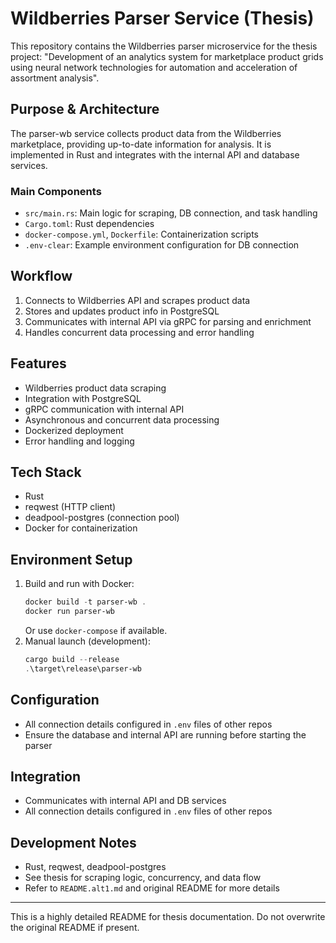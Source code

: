 # Wildberries Parser Service (Thesis)

This repository contains the Wildberries parser microservice for the thesis project: "Development of an analytics system for marketplace product grids using neural network technologies for automation and acceleration of assortment analysis".

## Purpose & Architecture

The parser-wb service collects product data from the Wildberries marketplace, providing up-to-date information for analysis. It is implemented in Rust and integrates with the internal API and database services.

### Main Components
- `src/main.rs`: Main logic for scraping, DB connection, and task handling
- `Cargo.toml`: Rust dependencies
- `docker-compose.yml`, `Dockerfile`: Containerization scripts
- `.env-clear`: Example environment configuration for DB connection

## Workflow
1. Connects to Wildberries API and scrapes product data
2. Stores and updates product info in PostgreSQL
3. Communicates with internal API via gRPC for parsing and enrichment
4. Handles concurrent data processing and error handling

## Features
- Wildberries product data scraping
- Integration with PostgreSQL
- gRPC communication with internal API
- Asynchronous and concurrent data processing
- Dockerized deployment
- Error handling and logging

## Tech Stack
- Rust
- reqwest (HTTP client)
- deadpool-postgres (connection pool)
- Docker for containerization

## Environment Setup
1. Build and run with Docker:
   ```powershell
   docker build -t parser-wb .
   docker run parser-wb
   ```
   Or use `docker-compose` if available.
2. Manual launch (development):
   ```powershell
   cargo build --release
   .\target\release\parser-wb
   ```

## Configuration
- All connection details configured in `.env` files of other repos
- Ensure the database and internal API are running before starting the parser

## Integration
- Communicates with internal API and DB services
- All connection details configured in `.env` files of other repos

## Development Notes
- Rust, reqwest, deadpool-postgres
- See thesis for scraping logic, concurrency, and data flow
- Refer to `README.alt1.md` and original README for more details

---
This is a highly detailed README for thesis documentation. Do not overwrite the original README if present.
